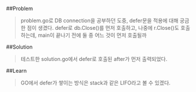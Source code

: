 ##Problem

> problem.go로 DB connection을 공부하던 도중,
defer문을 적용에 대해 궁금한 점이 생겼다.
defer로 db.Close()를 먼저 호출하고, 나중에 r.Close()도 호출하는데,
main이 끝나기 전에 둘 중 어느 것이 먼저 호출될까

##Solution

> 테스트한 solution.go에서 
defer로 호출된 after가 먼저 출력되었다.

##Learn

> GO에서 defer가 쌓이는 방식은 stack과 같은 LIFO라고 볼 수 있겠다.

